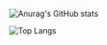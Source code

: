 ![Anurag's GitHub stats](https://github-readme-stats.vercel.app/api?username=Bobo3980&theme=github_dark&show_icons=true&hide_border=true)

![Top Langs](https://github-readme-stats.vercel.app/api/top-langs/?username=Bobo3980&theme=github_dark&&hide_border=true)

